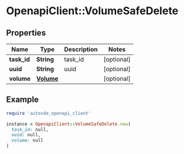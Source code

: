 # OpenapiClient::VolumeSafeDelete

## Properties

| Name | Type | Description | Notes |
| ---- | ---- | ----------- | ----- |
| **task_id** | **String** | task_id | [optional] |
| **uuid** | **String** | uuid | [optional] |
| **volume** | [**Volume**](Volume.md) |  | [optional] |

## Example

```ruby
require 'autosde_openapi_client'

instance = OpenapiClient::VolumeSafeDelete.new(
  task_id: null,
  uuid: null,
  volume: null
)
```

